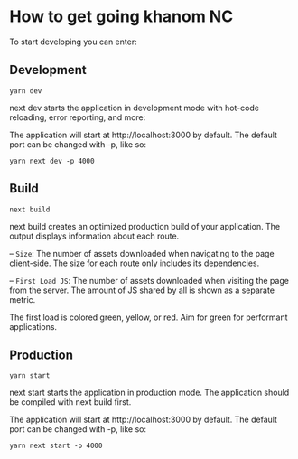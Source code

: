 # How to get going khanom NC

To start developing you can enter:

## Development

`yarn dev`

next dev starts the application in development mode with hot-code reloading, error reporting, and more:

The application will start at http://localhost:3000 by default. The default port can be changed with -p, like so:

`yarn next dev -p 4000`

## Build

`next build`

next build creates an optimized production build of your application. The output displays information about each route.

– `Size`: The number of assets downloaded when navigating to the page client-side. The size for each route only includes its dependencies.

– `First Load JS`: The number of assets downloaded when visiting the page from the server. The amount of JS shared by all is shown as a separate metric.

The first load is colored green, yellow, or red. Aim for green for performant applications.



## Production

`yarn start`

next start starts the application in production mode. The application should be compiled with next build first.

The application will start at http://localhost:3000 by default. The default port can be changed with -p, like so:

`yarn next start -p 4000`

